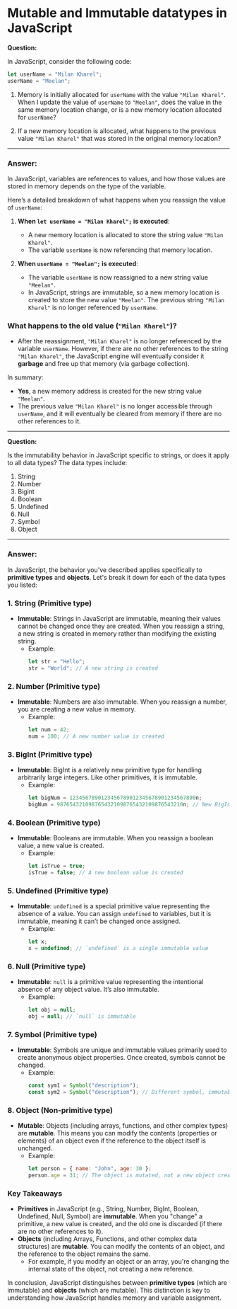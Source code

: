 # Mutable and Immutable datatypes in JavaScript

**Question:**

In JavaScript, consider the following code:

```javascript
let userName = "Milan Kharel";
userName = "Meelan";
```

1. Memory is initially allocated for `userName` with the value `"Milan Kharel"`. When I update the value of `userName` to `"Meelan"`, does the value in the same memory location change, or is a new memory location allocated for `userName`?

2. If a new memory location is allocated, what happens to the previous value `"Milan Kharel"` that was stored in the original memory location?

---

### Answer:

In JavaScript, variables are references to values, and how those values are stored in memory depends on the type of the variable.

Here’s a detailed breakdown of what happens when you reassign the value of `userName`:

1. **When `let userName = "Milan Kharel";` is executed**:

   - A new memory location is allocated to store the string value `"Milan Kharel"`.
   - The variable `userName` is now referencing that memory location.

2. **When `userName = "Meelan";` is executed**:
   - The variable `userName` is now reassigned to a new string value `"Meelan"`.
   - In JavaScript, strings are immutable, so a new memory location is created to store the new value `"Meelan"`. The previous string `"Milan Kharel"` is no longer referenced by `userName`.

### What happens to the old value (`"Milan Kharel"`)?

- After the reassignment, `"Milan Kharel"` is no longer referenced by the variable `userName`. However, if there are no other references to the string `"Milan Kharel"`, the JavaScript engine will eventually consider it **garbage** and free up that memory (via garbage collection).

In summary:

- **Yes**, a new memory address is created for the new string value `"Meelan"`.
- The previous value `"Milan Kharel"` is no longer accessible through `userName`, and it will eventually be cleared from memory if there are no other references to it.

---

**Question:**

Is the immutability behavior in JavaScript specific to strings, or does it apply to all data types? The data types include:

1. String
2. Number
3. Bigint
4. Boolean
5. Undefined
6. Null
7. Symbol
8. Object

---

### Answer:

In JavaScript, the behavior you've described applies specifically to **primitive types** and **objects**. Let's break it down for each of the data types you listed:

### 1. **String** (Primitive type)

- **Immutable**: Strings in JavaScript are immutable, meaning their values cannot be changed once they are created. When you reassign a string, a new string is created in memory rather than modifying the existing string.
  - Example:
    ```javascript
    let str = "Hello";
    str = "World"; // A new string is created
    ```

### 2. **Number** (Primitive type)

- **Immutable**: Numbers are also immutable. When you reassign a number, you are creating a new value in memory.
  - Example:
    ```javascript
    let num = 42;
    num = 100; // A new number value is created
    ```

### 3. **BigInt** (Primitive type)

- **Immutable**: BigInt is a relatively new primitive type for handling arbitrarily large integers. Like other primitives, it is immutable.
  - Example:
    ```javascript
    let bigNum = 1234567890123456789012345678901234567890n;
    bigNum = 9876543210987654321098765432109876543210n; // New BigInt created
    ```

### 4. **Boolean** (Primitive type)

- **Immutable**: Booleans are immutable. When you reassign a boolean value, a new value is created.
  - Example:
    ```javascript
    let isTrue = true;
    isTrue = false; // A new boolean value is created
    ```

### 5. **Undefined** (Primitive type)

- **Immutable**: `undefined` is a special primitive value representing the absence of a value. You can assign `undefined` to variables, but it is immutable, meaning it can’t be changed once assigned.
  - Example:
    ```javascript
    let x;
    x = undefined; // `undefined` is a single immutable value
    ```

### 6. **Null** (Primitive type)

- **Immutable**: `null` is a primitive value representing the intentional absence of any object value. It’s also immutable.
  - Example:
    ```javascript
    let obj = null;
    obj = null; // `null` is immutable
    ```

### 7. **Symbol** (Primitive type)

- **Immutable**: Symbols are unique and immutable values primarily used to create anonymous object properties. Once created, symbols cannot be changed.
  - Example:
    ```javascript
    const sym1 = Symbol("description");
    const sym2 = Symbol("description"); // Different symbol, immutable
    ```

### 8. **Object** (Non-primitive type)

- **Mutable**: Objects (including arrays, functions, and other complex types) are **mutable**. This means you can modify the contents (properties or elements) of an object even if the reference to the object itself is unchanged.
  - Example:
    ```javascript
    let person = { name: "John", age: 30 };
    person.age = 31; // The object is mutated, not a new object created
    ```

### Key Takeaways

- **Primitives** in JavaScript (e.g., String, Number, BigInt, Boolean, Undefined, Null, Symbol) are **immutable**. When you "change" a primitive, a new value is created, and the old one is discarded (if there are no other references to it).
- **Objects** (including Arrays, Functions, and other complex data structures) are **mutable**. You can modify the contents of an object, and the reference to the object remains the same.
  - For example, if you modify an object or an array, you're changing the internal state of the object, not creating a new reference.

In conclusion, JavaScript distinguishes between **primitive types** (which are immutable) and **objects** (which are mutable). This distinction is key to understanding how JavaScript handles memory and variable assignment.
